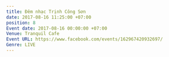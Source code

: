 ```yaml
---
title: Đêm nhạc Trịnh Công Sơn
date: 2017-08-16 11:25:00 +07:00
position: 8
Event date: 2017-08-16 00:00:00 +07:00
Venue: Tranquil Cafe
Event URL: https://www.facebook.com/events/162967420932697/
Genre: LIVE
---
```


